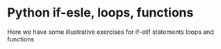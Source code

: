 # Python if-esle, loops, functions

Here we have some illustrative exercises for if-elif statements
loops and functions
